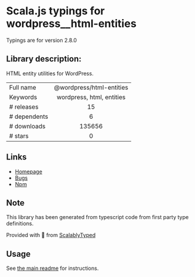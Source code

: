 
# Scala.js typings for wordpress__html-entities

Typings are for version 2.8.0

## Library description:
HTML entity utilities for WordPress.

|                    |                 |
| ------------------ | :-------------: |
| Full name          | @wordpress/html-entities |
| Keywords           | wordpress, html, entities |
| # releases         | 15 |
| # dependents       | 6 |
| # downloads        | 135656 |
| # stars            | 0 |

## Links
- [Homepage](https://github.com/WordPress/gutenberg/tree/master/packages/html-entities/README.md)
- [Bugs](https://github.com/WordPress/gutenberg/issues)
- [Npm](https://www.npmjs.com/package/%40wordpress%2Fhtml-entities)
    


## Note
This library has been generated from typescript code from first party type definitions.

Provided with :purple_heart: from [ScalablyTyped](https://github.com/oyvindberg/ScalablyTyped)

## Usage
See [the main readme](../../readme.md) for instructions.


